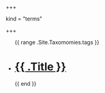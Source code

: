 +++

kind = "terms"

+++

<ul>
    {{ range .Site.Taxomomies.tags }}
        <li>
            <h1><a href="{{ .Permalink }}">{{ .Title }}</a></h1>
            <!-- <time>{{ .Date.Format "Mon, Jan 2, 2006" }}</time> -->
        </li>
    {{ end }}
</ul>